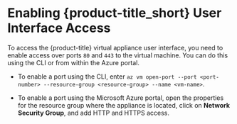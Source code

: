 # Enabling {product-title\_short} User Interface Access

To access the {product-title} virtual appliance user interface, you need
to enable access over ports `80` and `443` to the virtual machine. You
can do this using the CLI or from within the Azure portal.

  - To enable a port using the CLI, enter `az vm open-port --port
    <port-number> --resource-group <resource-group> --name <vm-name>`.

  - To enable a port using the Microsoft Azure portal, open the
    properties for the resource group where the appliance is located,
    click on **Network Security Group**, and add HTTP and HTTPS access.
